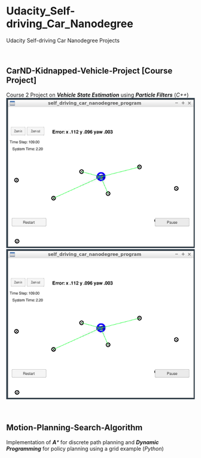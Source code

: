 # Udacity_Self-driving_Car_Nanodegree
Udacity Self-driving Car Nanodegree Projects 

</br> <!--blank line-->

## CarND-Kidnapped-Vehicle-Project [Course Project]
Course 2 Project on _**Vehicle State Estimation**_ using _**Particle Filters**_ (_C++_)
![Alt text](/CarND-Kidnapped-Vehicle-Project/Kidnapped-car-project-illustration.png?raw=true "Kidnapped Car Project Illustration")
![Kidnapped Car Project Illustration](/CarND-Kidnapped-Vehicle-Project/Kidnapped-car-project-illustration.png)

</br> <!--blank line-->

## Motion-Planning-Search-Algorithm 
Implementation of _**A***_ for discrete path planning and _**Dynamic Programming**_ for policy planning using a grid example (_Python_)

